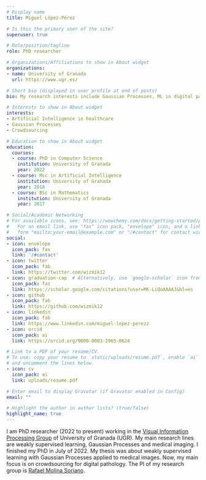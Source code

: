 ```yaml
---
# Display name
title: Miguel López-Pérez

# Is this the primary user of the site?
superuser: true

# Role/position/tagline
role: PhD researcher

# Organizations/Affiliations to show in About widget
organizations:
- name: University of Granada
  url: https://www.ugr.es/

# Short bio (displayed in user profile at end of posts)
bio: My research interests include Gaussian Processes, ML in digital pathology and weakly supervised methods.

# Interests to show in About widget
interests:
- Artificial Intelligence in healthcare
- Gaussian Processes
- Crowdsourcing

# Education to show in About widget
education:
  courses:
  - course: PhD in Computer Science
    institution: University of Granada
    year: 2022
  - course: Msc in Artificial Intelligence
    institution: University of Granada
    year: 2018
  - course: BSc in Mathematics
    institution: University of Granada
    year: 2017

# Social/Academic Networking
# For available icons, see: https://wowchemy.com/docs/getting-started/page-builder/#icons
#   For an email link, use "fas" icon pack, "envelope" icon, and a link in the
#   form "mailto:your-email@example.com" or "/#contact" for contact widget.
social:
- icon: envelope
  icon_pack: fas
  link: '/#contact'
- icon: twitter
  icon_pack: fab
  link: https://twitter.com/wizmik12
- icon: graduation-cap  # Alternatively, use `google-scholar` icon from `ai` icon pack
  icon_pack: fas
  link: https://scholar.google.com/citations?user=MK-LiQoAAAAJ&hl=es
- icon: github
  icon_pack: fab
  link: https://github.com/wizmik12
- icon: linkedin
  icon_pack: fab
  link: https://www.linkedin.com/miguel-lopez-perezz
- icon: orcid
  icon_pack: ai
  link: https://orcid.org/0000-0003-2965-0624

# Link to a PDF of your resume/CV.
# To use: copy your resume to `static/uploads/resume.pdf`, enable `ai` icons in `params.toml`, 
# and uncomment the lines below.
- icon: cv
  icon_pack: ai
  link: uploads/resume.pdf

# Enter email to display Gravatar (if Gravatar enabled in Config)
email: ""

# Highlight the author in author lists? (true/false)
highlight_name: true
---
```


I am PhD researcher (2022 to present) working in the [Visual Information Processing Group](https://decsai.ugr.es/vip/index.html) of  University of Granada (UGR). My main research lines are weakly supervised learning, Gaussian Processes and medical imaging. I finished my PhD in July of 2022. My thesis was about weakly supervised learning with Gaussian Processes applied to medical images. Now, my main focus is on crowdsourcing for digital pathology. The PI of my research group is [Rafael Molina Soriano](https://decsai.ugr.es/~rms/).
